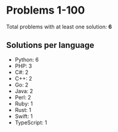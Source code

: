 # Problems 1-100

Total problems with at least one solution: **6**

## Solutions per language

- Python: 6
- PHP: 3
- C#: 2
- C++: 2
- Go: 2
- Java: 2
- Perl: 2
- Ruby: 1
- Rust: 1
- Swift: 1
- TypeScript: 1
